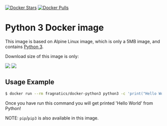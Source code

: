 [![Docker Stars](https://img.shields.io/docker/stars/fragnatics/python3.svg?style=flat-square)](https://hub.docker.com/r/fragnatics/docker-python3/)
[![Docker Pulls](https://img.shields.io/docker/pulls/fragnatics/python3.svg?style=flat-square)](https://hub.docker.com/r/fragnatics/docker-python3/)


Python 3 Docker image
=====================

This image is based on Alpine Linux image, which is only a 5MB image, and contains
[Python 3](https://www.python.org/).

Download size of this image is only:

[![](https://images.microbadger.com/badges/version/fragnatics/python3.svg)](https://microbadger.com/images/fragnatics/python3 "Get your own version badge on microbadger.com")
[![](https://images.microbadger.com/badges/image/fragnatics/python3.svg)](http://microbadger.com/images/fragnatics/python3 "Get your own image badge on microbadger.com")


Usage Example
-------------

```bash
$ docker run --rm fragnatics/docker-python3 python3 -c 'print("Hello World")'
```

Once you have run this command you will get printed 'Hello World' from Python!

NOTE: `pip`/`pip3` is also available in this image.

